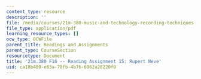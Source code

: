 ```yaml
---
content_type: resource
description: ''
file: /media/courses/21m-380-music-and-technology-recording-techniques-and-audio-production-fall-2016/ca18b480e63a78fb4b766962a28220f0_MIT21M_380F16_assn_rd15.pdf
file_type: application/pdf
learning_resource_types: []
ocw_type: OCWFile
parent_title: Readings and Assignments
parent_type: CourseSection
resourcetype: Document
title: '21m.380 F16 -- Reading Assignment 15: Rupert Neve'
uid: ca18b480-e63a-78fb-4b76-6962a28220f0
---
```


